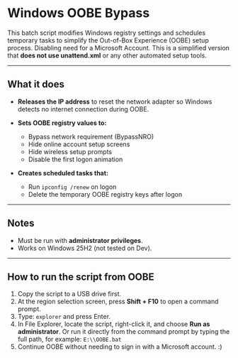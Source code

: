 # Windows OOBE Bypass

This batch script modifies Windows registry settings and schedules temporary tasks to simplify the Out-of-Box Experience (OOBE) setup process. Disabling need for a Microsoft Account.
This is a simplified version that **does not use unattend.xml** or any other automated setup tools.

---

## What it does

- **Releases the IP address** to reset the network adapter so Windows detects no internet connection during OOBE.

- **Sets OOBE registry values to:**
  - Bypass network requirement (BypassNRO)
  - Hide online account setup screens
  - Hide wireless setup prompts
  - Disable the first logon animation

- **Creates scheduled tasks that:**
  - Run `ipconfig /renew` on logon
  - Delete the temporary OOBE registry keys after logon

---

## Notes

- Must be run with **administrator privileges**.
- Works on Windows 25H2 (not tested on Dev).

---

## How to run the script from OOBE

1. Copy the script to a USB drive first.
1. At the region selection screen, press **Shift + F10** to open a command prompt.
2. Type: `explorer` and press Enter.
3. In File Explorer, locate the script, right-click it, and choose **Run as administrator**. Or run it directly from the command prompt by typing the full path, for example: `E:\\OOBE.bat`
4. Continue OOBE without needing to sign in with a Microsoft account. :)
